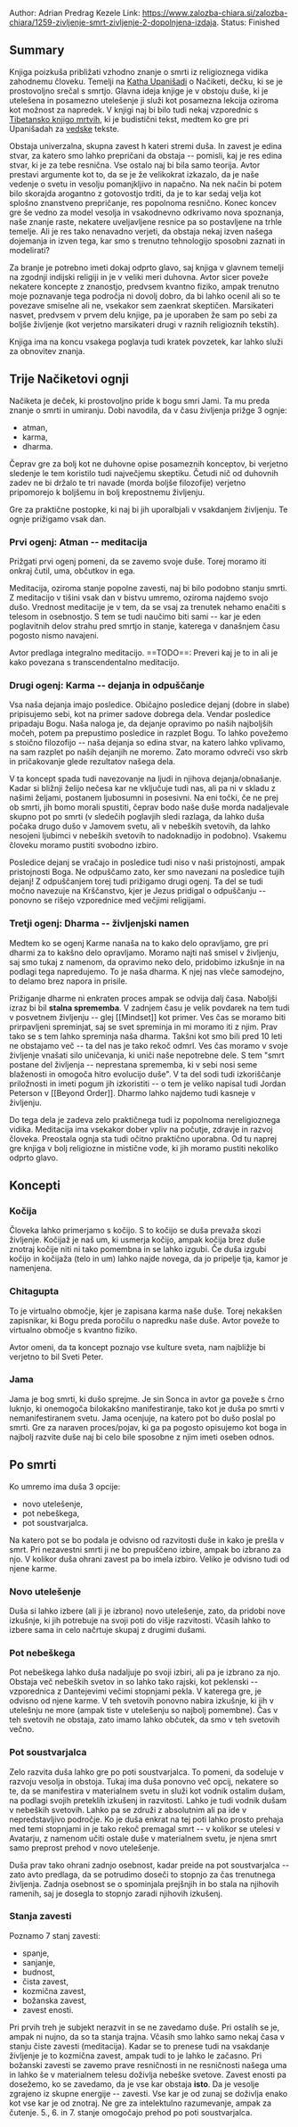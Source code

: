 Author: Adrian Predrag Kezele
Link: https://www.zalozba-chiara.si/zalozba-chiara/1259-zivljenje-smrt-zivljenje-2-dopolnjena-izdaja.
Status: Finished

## Summary
Knjiga poizkuša približati vzhodno znanje o smrti iz religioznega vidika zahodnemu človeku. Temelji na [Katha Upanišadi](https://en.wikipedia.org/wiki/Katha_Upanishad) o Načiketi, dečku, ki se je prostovoljno srečal s smrtjo. Glavna ideja knjige je v obstoju duše, ki je utelešena in posamezno utelešenje ji služi kot posamezna lekcija oziroma kot možnost za napredek. V knjigi naj bi bilo tudi nekaj vzporednic s [Tibetansko knjigo mrtvih](https://en.wikipedia.org/wiki/Bardo_Thodol), ki je budistični tekst, medtem ko gre pri Upanišadah za [vedske](https://en.wikipedia.org/wiki/Vedas) tekste.

Obstaja univerzalna, skupna zavest h kateri stremi duša. In zavest je edina stvar, za katero smo lahko prepričani da obstaja -- pomisli, kaj je res edina stvar, ki je za tebe resnična. Vse ostalo naj bi bila samo teorija. Avtor prestavi argumente kot to, da se je že velikokrat izkazalo, da je naše vedenje o svetu in vesolju pomanjkljivo in napačno. Na nek način bi potem bilo skorajda arogantno z gotovostjo trditi, da je to kar sedaj velja kot splošno znanstveno prepričanje, res popolnoma resnično. Konec koncev gre še vedno za model vesolja in vsakodnevno odkrivamo nova spoznanja, naše znanje raste, nekatere uveljavljene resnice pa so postavljene na trhle temelje. Ali je res tako nenavadno verjeti, da obstaja nekaj izven našega dojemanja in izven tega, kar smo s trenutno tehnologijo sposobni zaznati in modelirati?

Za branje je potrebno imeti dokaj odprto glavo, saj knjiga v glavnem temelji na zgodnji indijski religiji in je v veliki meri duhovna. Avtor sicer poveže nekatere koncepte z znanostjo, predvsem kvantno fiziko, ampak trenutno moje poznavanje tega področja ni dovolj dobro, da bi lahko ocenil ali so te povezave smiselne ali ne, vsekakor sem zaenkrat skeptičen. Marsikateri nasvet, predvsem v prvem delu knjige, pa je uporaben že sam po sebi za boljše življenje (kot verjetno marsikateri drugi v raznih religioznih tekstih).

Knjiga ima na koncu vsakega poglavja tudi kratek povzetek, kar lahko služi za obnovitev znanja.

## Trije Načiketovi ognji
Načiketa je deček, ki prostovoljno pride k bogu smri Jami. Ta mu preda znanje o smrti in umiranju. Dobi navodila, da v času življenja prižge 3 ognje:

- atman,
- karma,
- dharma.

Čeprav gre za bolj kot ne duhovne opise posameznih konceptov, bi verjetno sledenje le tem koristilo tudi največjemu skeptiku. Četudi nič od duhovnih zadev ne bi držalo te tri navade (morda boljše filozofije) verjetno pripomorejo k boljšemu in bolj krepostnemu življenju.

Gre za praktične postopke, ki naj bi jih uporalbjali v vsakdanjem življenju. Te ognje prižigamo vsak dan.

### Prvi ogenj: Atman -- meditacija
Prižgati prvi ogenj pomeni, da se zavemo svoje duše. Torej moramo iti onkraj čutil, uma, občutkov in ega.

Meditacija, oziroma stanje popolne zavesti, naj bi bilo podobno stanju smrti. Z meditacijo v tišini  vsak dan v bistvu umremo, oziroma najdemo svojo dušo. Vrednost meditacije je v tem, da se vsaj za trenutek nehamo enačiti s telesom in osebnostjo. S tem se tudi naučimo biti sami -- kar je eden poglavitnih delov strahu pred smrtjo in stanje, katerega v današnjem času pogosto nismo navajeni.

Avtor predlaga integralno meditacijo. ==TODO==: Preveri kaj je to in ali je kako povezana s transcendentalno meditacijo.

### Drugi ogenj: Karma -- dejanja in odpuščanje
Vsa naša dejanja imajo posledice. Običajno posledice dejanj (dobre in slabe) pripisujemo sebi, kot na primer sadove dobrega dela. Vendar posledice pripadaju Bogu. Naša naloga je, da dejanje opravimo po naših najboljših močeh, potem pa prepustimo posledice in razplet Bogu. To lahko povežemo s stoično filozofijo -- naša dejanja so edina stvar, na katero lahko vplivamo, na sam razplet po naših dejanjih ne moremo. Zato moramo odvreči vso skrb in pričakovanje glede rezultatov našega dela. 

V ta koncept spada tudi navezovanje na ljudi in njihova dejanja/obnašanje. Kadar si bližnji želijo nečesa kar ne vključuje tudi nas, ali pa ni v skladu z našimi željami, postanem ljubosumni in posesivni. Na eni točki, če ne prej ob smrti, jih bomo morali spustiti, čeprav bodo naše duše morda nadaljevale skupno pot po smrti (v sledečih poglavjih sledi razlaga, da lahko duša počaka drugo dušo v Jamovem svetu, ali v nebeških svetovih, da lahko nesojeni ljubimci v nebeških svetovih to nadoknadijo in podobno). Vsakemu človeku moramo pustiti svobodno izbiro.

Posledice dejanj se vračajo in posledice tudi niso v naši pristojnosti, ampak pristojnosti Boga. Ne odpuščamo zato, ker smo navezani na posledice tujih dejanj! Z odpuščanjem torej tudi prižigamo drugi ogenj. Ta del se tudi močno navezuje na Krščanstvo, kjer je Jezus pridigal o odpuščanju -- ponovno se rišejo vzporednice med večjimi religijami.

### Tretji ogenj: Dharma -- življenjski namen
Medtem ko se ogenj Karme nanaša na to kako delo opravljamo, gre pri dharmi za to kakšno delo opravljamo. Moramo najti naš smisel v življenju, saj smo tukaj z namenom, da opravimo neko delo, pridobimo izkušnje in na podlagi tega napredujemo. To je naša dharma. K njej nas vleče samodejno, to delamo brez napora in prisile.

Prižiganje dharme ni enkraten proces ampak se odvija dalj časa. Naboljši izraz bi bil **stalna sprememba**. V zadnjem času je velik povdarek na tem tudi v posvetnem življenju -- glej [[Mindset]] kot primer. Ves čas se moramo biti prirpavljeni spreminjat, saj se svet spreminja in mi moramo iti z njim. Prav tako se s tem lahko spreminja naša dharma. Takšni kot smo bili pred 10 leti ne obstajamo več -- ta del nas je tako rekoč odmrl. Ves čas moramo v svoje življenje vnašati silo uničevanja, ki uniči naše nepotrebne dele. S tem "smrt postane del življenja -- neprestana sprememba, ki v sebi nosi seme blaženosti in omogoča hitro evolucijo duše". V ta del sodi tudi izkoriščanje priložnosti in imeti pogum jih izkoristiti -- o tem je veliko napisal tudi Jordan Peterson v [[Beyond Order]]. Dharmo lahko najdemo tudi kasneje v življenju.

Do tega dela je zadeva zelo praktičnega tudi iz popolnoma nereligioznega vidika. Meditacija ima vsekakor dober vpliv na počutje, zdravje in razvoj človeka. Preostala ognja sta tudi očitno praktično uporabna. Od tu naprej gre knjiga v bolj religiozne in mistične vode, ki jih moramo pustiti nekoliko odprto glavo.

## Koncepti

### Kočija
Človeka lahko primerjamo s kočijo. S to kočijo se duša prevaža skozi življenje. Kočijaž je naš um, ki usmerja kočijo, ampak kočija brez duše znotraj kočije niti ni tako pomembna in se lahko izgubi. Če duša izgubi kočijo in kočijaža (telo in um) lahko najde novega, da jo pripelje tja, kamor je namenjena.

### Chitagupta
To je virtualno območje, kjer je zapisana karma naše duše. Torej nekakšen zapisnikar, ki Bogu preda poročilu o napredku naše duše. Avtor poveže to virtualno območje s kvantno fiziko.

Avtor omeni, da ta koncept poznajo vse kulture sveta, nam najbližje bi verjetno to bil Sveti Peter.

### Jama
Jama je bog smrti, ki dušo sprejme. Je sin Sonca in avtor ga poveže s črno luknjo, ki onemogoča bilokakšno manifestiranje, tako kot je duša po smrti v nemanifestiranem svetu. Jama ocenjuje, na katero pot bo dušo poslal po smrti. Gre za naraven proces/pojav, ki ga pa pogosto opisujemo kot boga in najbolj razvite duše naj bi celo bile sposobne z njim imeti oseben odnos.

## Po smrti
Ko umremo ima duša 3 opcije:

- novo utelešenje,
- pot nebeškega,
- pot soustvarjalca.

Na katero pot se bo podala je odvisno od razvitosti duše in kako je prešla v smrt. Pri nezavestni smrti ji ne bo prepuščeno izbire, ampak bo izbrano za njo. V kolikor duša ohrani zavest pa bo imela izbiro. Veliko je odvisno tudi od njene karme. 

### Novo utelešenje
Duša si lahko izbere (ali ji je izbrano) novo utelešenje, zato, da pridobi nove izkušnje, ki jih potrebuje na svoji poti do višje razvitosti. Včasih lahko to izbere sama in celo načrtuje skupaj z drugimi dušami.

### Pot nebeškega
Pot nebeškega lahko duša nadaljuje po svoji izbiri, ali pa je izbrano za njo. Obstaja več nebeških svetov in so lahko tako rajski, kot peklenski -- vzporednica z Dantejevimi večimi stopnjami pekla. V katerega gre, je odvisno od njene karme. V teh svetovih ponovno nabira izkušnje, ki jih v utelešnju ne more (ampak tiste v utelešenju so najbolj pomembne). Čas v teh svetovih ne obstaja, zato imamo lahko občutek, da smo v teh svetovih večno.

### Pot soustvarjalca
Zelo razvita duša lahko gre po poti soustvarjalca. To pomeni, da sodeluje v razvoju vesolja in obstoja. Tukaj ima duša ponovno več opcij, nekatere so te, da se manifestira v materialnem svetu in služi kot vodnik ostalim dušam, na podlagi svojih preteklih izkušenj in razvitosti. Lahko je tudi vodnik dušam v nebeških svetovih. Lahko pa se združi z absolutnim ali pa ide v nepredstavljivo področje. Ko je duša enkrat na tej poti lahko prosto prehaja med temi stopnjami in je tako rekoč premagal smrt -- v kolikor se utelesi v Avatarju, z namenom učiti ostale duše v materialnem svetu, je njena smrt samo preprost prehod v novo utelešenje.

Duša prav tako ohrani zadnjo osebnost, kadar preide na pot soustvarjalca -- zato avto predlaga, da se potrudimo doseči to stopnjo za čas trenutnega življenja. Zadnja osebnost se o spominjala prejšnjih in bo stala na njihovih ramenih, saj je dosegla to stopnjo zaradi njihovih izkušenj.

### Stanja zavesti
Poznamo 7 stanj zavesti:

- spanje,
- sanjanje,
- budnost,
- čista zavest,
- kozmična zavest,
- božanska zavest,
- zavest enosti.

Pri prvih treh je subjekt nerazvit in se ne zavedamo duše. Pri ostalih se je, ampak ni nujno, da so ta stanja trajna. Včasih smo lahko samo nekaj časa v stanju čiste zavesti (meditacija). Kadar se to prenese tudi na vsakdanje življenje je to kozmična zavest, ampak tudi to je lahko le začasno. Pri božanski zavesti se zavemo prave resničnosti in ne resničnosti našega uma in lahko še v materialnem telesu doživlja nebeške svetove. Zavest enosti pa dosežemo, ko se zavedamo, da je vse kar obstaja **isto**. Da je vesolje zgrajeno iz skupne energije -- zavesti. Vse kar je od zunaj se doživlja enako kot vse kar je od znotraj. Ne gre za intelektulno razumevanje, ampak za čutenje. 5., 6. in 7. stanje omogočajo prehod po poti soustvarjalca.
